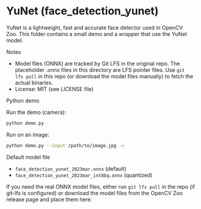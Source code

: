 # YuNet (face_detection_yunet)

YuNet is a lightweight, fast and accurate face detector used in OpenCV Zoo.
This folder contains a small demo and a wrapper that use the YuNet model.

Notes
- Model files (ONNX) are tracked by Git LFS in the original repo. The placeholder .onnx files in this directory are LFS pointer files. Use `git lfs pull` in this repo (or download the model files manually) to fetch the actual binaries.
- License: MIT (see LICENSE file)

Python demo

Run the demo (camera):

```bash
python demo.py
```

Run on an image:

```bash
python demo.py --input /path/to/image.jpg -v
```

Default model file
- `face_detection_yunet_2023mar.onnx` (default)
- `face_detection_yunet_2023mar_int8bq.onnx` (quantized)

If you need the real ONNX model files, either run `git lfs pull` in the repo (if git-lfs is configured) or download the model files from the OpenCV Zoo release page and place them here.
